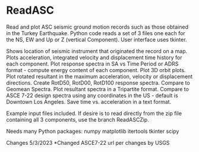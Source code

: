 # ReadASC

Read and plot ASC seismic ground motion records such as those obtained in the Turkey Earthquake.
Python code reads a set of 3 files one each for the NS, EW and Up or Z (vertical Component).
User interface uses tkinter.

Shows location of seismic instrument that originated the record on a map.
Plots acceleration, integrated velocity and displacement time history for each component.
Plot response spectra in SA vs Time Period or ADRS format - compute energy content of each component.
Plot 3D orbit plots.
Plot rotated resultant in the maximum acceleration, velocity or displacement directions.
Create RotD50, RotD00, RotD100 response spectra.  Compare to Geomean Spectra.
Plot resultant spectra in a Tripartite format.
Compare to ASCE 7-22 design spectra using any coordinates in the US - default is Downtown Los Angeles.
Save time vs. acceleration in a text format.

Example input files included. If desire is to read directly from the zip file containing all 3 components, use the branch ReadASCZip.

Needs many Python packages:
numpy
matplotlib
itertools
tkinter
scipy

Changes 5/3/2023  *Changed ASCE7-22 url per changes by USGS
